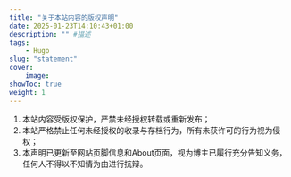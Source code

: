 ```yaml
---
title: "关于本站内容的版权声明"
date: 2025-01-23T14:10:43+01:00
description: "" #描述
tags: 
    - Hugo
slug: "statement"
cover:
    image: 
showToc: true
weight: 1
---
```


1. 本站内容受版权保护，严禁未经授权转载或重新发布；
2. 本站严格禁止任何未经授权的收录与存档行为，所有未获许可的行为视为侵权；
3. 本声明已更新至网站页脚信息和About页面，视为博主已履行充分告知义务，任何人不得以不知情为由进行抗辩。